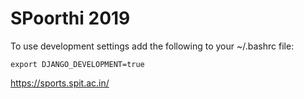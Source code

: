 # SPoorthi 2019


To use development settings add the following to your ~/.bashrc file:

```
export DJANGO_DEVELOPMENT=true
```

https://sports.spit.ac.in/